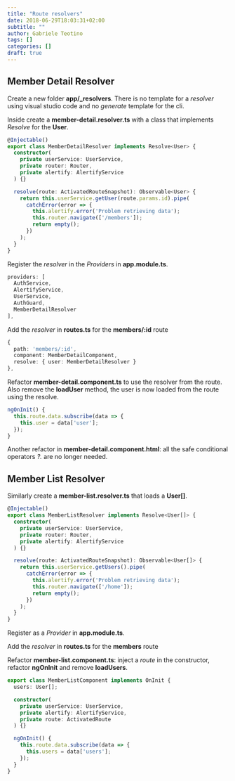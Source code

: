 ```yaml
---
title: "Route resolvers"
date: 2018-06-29T18:03:31+02:00
subtitle: ""
author: Gabriele Teotino
tags: []
categories: []
draft: true
---
```


## Member Detail Resolver

Create a new folder **app/_resolvers**. There is no template for a *resolver* using visual studio code and no *generate* template for the cli.

Inside create a **member-detail.resolver.ts** with a class that implements *Resolve<T>* for the **User**.

```typescript
@Injectable()
export class MemberDetailResolver implements Resolve<User> {
  constructor(
    private userService: UserService,
    private router: Router,
    private alertify: AlertifyService
  ) {}

  resolve(route: ActivatedRouteSnapshot): Observable<User> {
    return this.userService.getUser(route.params.id).pipe(
      catchError(error => {
        this.alertify.error('Problem retrieving data');
        this.router.navigate(['/members']);
        return empty();
      })
    );
  }
}
```

Register the *resolver* in the *Providers* in **app.module.ts**.

```typescript
providers: [
  AuthService,
  AlertifyService,
  UserService,
  AuthGuard,
  MemberDetailResolver
],
```

Add the *resolver* in **routes.ts** for the **members/:id** route

```typescript
{
  path: 'members/:id',
  component: MemberDetailComponent,
  resolve: { user: MemberDetailResolver }
},
```

Refactor **member-detail.component.ts** to use the resolver from the route. Also remove the **loadUser** method, the user is now loaded from the route using the resolve.

```typescript
ngOnInit() {
  this.route.data.subscribe(data => {
    this.user = data['user'];
  });
}
```

Another refactor in **member-detail.component.html**: all the safe conditional operators *?.* are no longer needed.

## Member List Resolver

Similarly create a **member-list.resolver.ts** that loads a **User[]**.

```typescript
@Injectable()
export class MemberListResolver implements Resolve<User[]> {
  constructor(
    private userService: UserService,
    private router: Router,
    private alertify: AlertifyService
  ) {}

  resolve(route: ActivatedRouteSnapshot): Observable<User[]> {
    return this.userService.getUsers().pipe(
      catchError(error => {
        this.alertify.error('Problem retrieving data');
        this.router.navigate(['/home']);
        return empty();
      })
    );
  }
}
```

Register as a *Provider* in **app.module.ts**.

Add the *resolver* in **routes.ts** for the **members** route

Refactor **member-list.component.ts**: inject a *route* in the constructor, refactor **ngOnInit** and remove **loadUsers**.

```typescript
export class MemberListComponent implements OnInit {
  users: User[];

  constructor(
    private userService: UserService,
    private alertify: AlertifyService,
    private route: ActivatedRoute
  ) {}

  ngOnInit() {
    this.route.data.subscribe(data => {
      this.users = data['users'];
    });
  }
}
```
